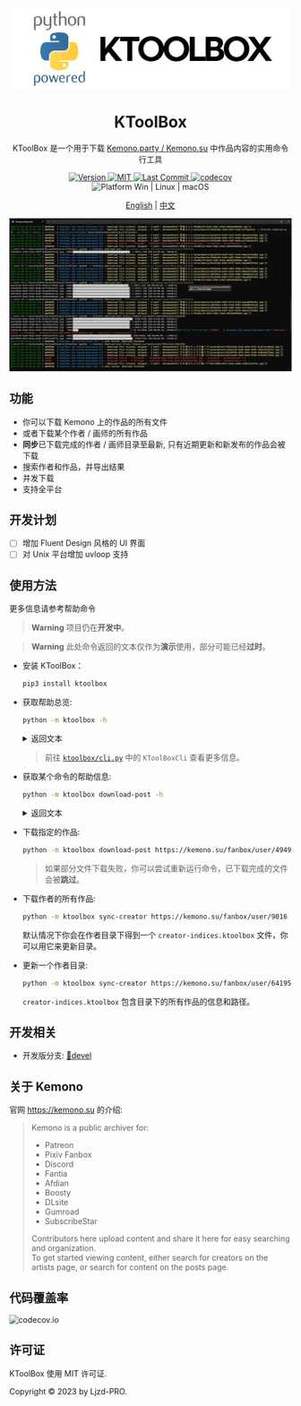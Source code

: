 <p align="center" style="text-decoration:none">
  <img align="center" src="https://raw.githubusercontent.com/Ljzd-PRO/KToolBox/master/static/repository-open-graph-2.svg" alt="logo">
</p>

<h1 align="center">
  KToolBox
</h1>

<p align="center">
  KToolBox 是一个用于下载
  <a href="https://kemono.su/">Kemono.party / Kemono.su</a>
  中作品内容的实用命令行工具
</p>

<p align="center">
  <a href="https://pypi.org/project/ktoolbox" target="_blank">
    <img src="https://img.shields.io/github/v/release/Ljzd-PRO/KToolBox?logo=python" alt="Version">
  </a>

  <a href="./LICENSE">
    <img src="https://img.shields.io/badge/License-MIT-blue" alt="MIT"/>
  </a>

  <a href="https://github.com/Ljzd-PRO/KToolBox/activity">
    <img src="https://img.shields.io/github/last-commit/Ljzd-PRO/KToolBox/devel" alt="Last Commit"/>
  </a>

  <a href="https://codecov.io/gh/Ljzd-PRO/KToolBox" target="_blank">
      <img src="https://codecov.io/gh/Ljzd-PRO/KToolBox/branch/master/graph/badge.svg?token=5XK9CYQHQN" alt="codecov"/>
  </a>

  <a style="text-decoration:none">
    <img src="https://img.shields.io/badge/Platform-Windows%20|%20Linux%20|%20macOS-blue" alt="Platform Win | Linux | macOS"/>
  </a>
</p>

<p align="center">
    <a href="./README.md">English</a> | <a href="./README_zh-CN.md">中文</a>
</p>

![Preview](https://raw.githubusercontent.com/Ljzd-PRO/KToolBox/master/static/preview-1.png)

## 功能

- 你可以下载 Kemono 上的作品的所有文件
- 或者下载某个作者 / 画师的所有作品
- **同步**已下载完成的作者 / 画师目录至最新, 只有近期更新和新发布的作品会被下载
- 搜索作者和作品，并导出结果
- 并发下载
- 支持全平台

## 开发计划

- [ ] 增加 Fluent Design 风格的 UI 界面
- [ ] 对 Unix 平台增加 uvloop 支持

## 使用方法

更多信息请参考帮助命令

> **Warning**
> 项目仍在**开发中**。

> **Warning**
> 此处命令返回的文本仅作为**演示**使用，部分可能已经**过时**。

- 安装 KToolBox：
    ```bash
    pip3 install ktoolbox
    ```

- 获取帮助总览:
    ```bash
    python -m ktoolbox -h
    ```
    <details>
    <summary>返回文本</summary>
      <pre>
        <code>
  INFO: Showing help with the command '__main__.py -- --help'.
  <br>
  NAME
      __main__.py
  <br>
  SYNOPSIS
      __main__.py COMMAND | -
  <br>
  COMMANDS
      COMMAND is one of the following:
  <br>
     download_post
       Download a specific post
  <br>
     ...
  <br>
     sync_creator
       Sync all posts from a creator
  <br>
     version
       Show KToolBox version
        </code>
      </pre>
    </details>

  > 前往 [`ktoolbox/cli.py`](ktoolbox/cli.py) 中的 `KToolBoxCli` 查看更多信息。

- 获取某个命令的帮助信息:
    ```bash
    python -m ktoolbox download-post -h
    ```
    <details>
    <summary>返回文本</summary>
      <pre>
        <code>
  NAME
      __main__.py sync-creator - Sync all posts from a creator
  <br>
  SYNOPSIS
      __main__.py sync-creator &lt;flags>
  <br>
  DESCRIPTION
      You can update the directory anytime after download finished, such as to update after creator published new posts.
      * If `update_from` was provided, it should be located **inside the creator directory**.
  <br>
  FLAGS
      -u, --url=URL
          Type: Optional[str]
          Default: None
          The post URL
      ...
        </code>
      </pre>
    </details>
  

- 下载指定的作品:
    ```bash
    python -m ktoolbox download-post https://kemono.su/fanbox/user/49494721/post/6608808
    ```
  
  > 如果部分文件下载失败，你可以尝试重新运行命令，已下载完成的文件会被**跳过**。

- 下载作者的所有作品:
    ```bash
    python -m ktoolbox sync-creator https://kemono.su/fanbox/user/9016
    ```
  
  默认情况下你会在作者目录下得到一个 `creator-indices.ktoolbox` 文件，你可以用它来更新目录。

  
- 更新一个作者目录:
    ```bash
    python -m ktoolbox sync-creator https://kemono.su/fanbox/user/641955 --update-with=./xxx/creator-indices.ktoolbox
    ```
  
  `creator-indices.ktoolbox` 包含目录下的所有作品的信息和路径。  

## 开发相关

- 开发版分支: [🔗devel](https://github.com/Ljzd-PRO/KToolBox/tree/devel)

## 关于 Kemono

官网 https://kemono.su 的介绍:

> Kemono is a public archiver for:
>  
> - Patreon
> - Pixiv Fanbox
> - Discord
> - Fantia
> - Afdian
> - Boosty
> - DLsite
> - Gumroad
> - SubscribeStar
> 
> Contributors here upload content and share it here for easy searching and organization. \
> To get started viewing content, either search for creators on the artists page, or search for content on the posts page.

## 代码覆盖率

![codecov.io](https://codecov.io/gh/Ljzd-PRO/KToolBox/graphs/sunburst.svg?token=5XK9CYQHQN)

## 许可证

KToolBox 使用 MIT 许可证.

Copyright © 2023 by Ljzd-PRO.
